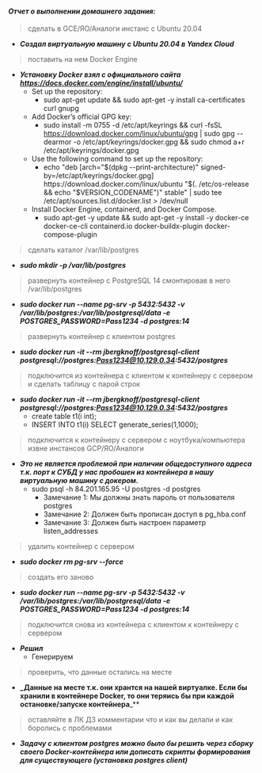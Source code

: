 #### *Отчет о выполнении домашнего задания:*


> сделать в GCE/ЯО/Аналоги инстанс с Ubuntu 20.04
* **_Создал виртуальную машину с Ubuntu 20.04 в Yandex Cloud_**


> поставить на нем Docker Engine
* **_Установку Docker взял с официального сайта https://docs.docker.com/engine/install/ubuntu/_**
  * Set up the repository:
	  * sudo apt-get update && sudo apt-get -y install ca-certificates curl gnupg
  * Add Docker’s official GPG key:
	  * sudo install -m 0755 -d /etc/apt/keyrings && curl -fsSL https://download.docker.com/linux/ubuntu/gpg | sudo gpg --dearmor -o /etc/apt/keyrings/docker.gpg && sudo chmod a+r /etc/apt/keyrings/docker.gpg
  * Use the following command to set up the repository:
	  * echo "deb [arch="$(dpkg --print-architecture)" signed-by=/etc/apt/keyrings/docker.gpg] https://download.docker.com/linux/ubuntu "$(. /etc/os-release && echo "$VERSION_CODENAME")" stable" | sudo tee /etc/apt/sources.list.d/docker.list > /dev/null
  * Install Docker Engine, containerd, and Docker Compose.
	  * sudo apt-get -y update && sudo apt-get -y install -y docker-ce docker-ce-cli containerd.io docker-buildx-plugin docker-compose-plugin


> сделать каталог /var/lib/postgres
* **_sudo mkdir -p /var/lib/postgres_**


> развернуть контейнер с PostgreSQL 14 смонтировав в него /var/lib/postgres
* **_sudo docker run --name pg-srv -p 5432:5432 -v /var/lib/postgres:/var/lib/postgresql/data -e POSTGRES_PASSWORD=Pass1234 -d postgres:14_**


> развернуть контейнер с клиентом postgres
* **_sudo docker run -it --rm jbergknoff/postgresql-client postgresql://postgres:Pass1234@10.129.0.34:5432/postgres_**


> подключится из контейнера с клиентом к контейнеру с сервером и сделать таблицу с парой строк
* **_sudo docker run -it --rm jbergknoff/postgresql-client postgresql://postgres:Pass1234@10.129.0.34:5432/postgres_**
  * create table t1(i int);
  * INSERT INTO t1(i) SELECT generate_series(1,1000);


>  подключится к контейнеру с сервером с ноутбука/компьютера извне инстансов GCP/ЯО/Аналоги
* **_Это не является проблемой при наличии общедоступного адреса т.к. порт к СУБД у нас пробошен из контейнера в нашу виртуальную машину с докером._**
  * sudo psql -h 84.201.165.95 -U postgres -d postgres
    * Замечание 1: Мы должны знать пароль от пользователя postgres
    * Замечание 2: Должен быть прописан доступ в pg_hba.conf
    * Замечание 3: Должен быть настроен параметр listen_addresses


>  удалить контейнер с сервером
* **_sudo docker rm pg-srv --force_**


>  создать его заново
* **_sudo docker run --name pg-srv -p 5432:5432 -v /var/lib/postgres:/var/lib/postgresql/data -e POSTGRES_PASSWORD=Pass1234 -d postgres:14_**


>  подключится снова из контейнера с клиентом к контейнеру с сервером
* **_Решил_**
  * Генерируем


>  проверить, что данные остались на месте
* **_Данные на месте т.к. они хрантся на нашей виртуалке. Если бы хранили в контейнере Docker, то они теряись бы при каждой остановке/запуске контейнера**_**


>  оставляйте в ЛК ДЗ комментарии что и как вы делали и как боролись с проблемами
  * **_Задачу с клиентом postgres можно было бы решить через сборку своего Docker-контейнера или дописать скрипты формирования для существующего (установка postgres client)_**


